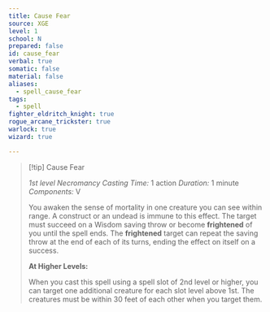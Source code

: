 ```yaml
---
title: Cause Fear
source: XGE
level: 1
school: N
prepared: false
id: cause_fear
verbal: true
somatic: false
material: false
aliases:
  - spell_cause_fear
tags:
  - spell
fighter_eldritch_knight: true
rogue_arcane_trickster: true
warlock: true
wizard: true

---
```

>[!tip] Cause Fear
>
> *1st level Necromancy*
> *Casting Time:* 1 action
> *Duration:* 1 minute
> *Components:* V
>
>You awaken the sense of mortality in one creature you can see within range. A construct or an undead is immune to this effect. The target must succeed on a Wisdom saving throw or become **frightened** of you until the spell ends. The **frightened** target can repeat the saving throw at the end of each of its turns, ending the effect on itself on a success.
>
>**At Higher Levels:**
>
>When you cast this spell using a spell slot of 2nd level or higher, you can target one additional creature for each slot level above 1st. The creatures must be within 30 feet of each other when you target them.
>


